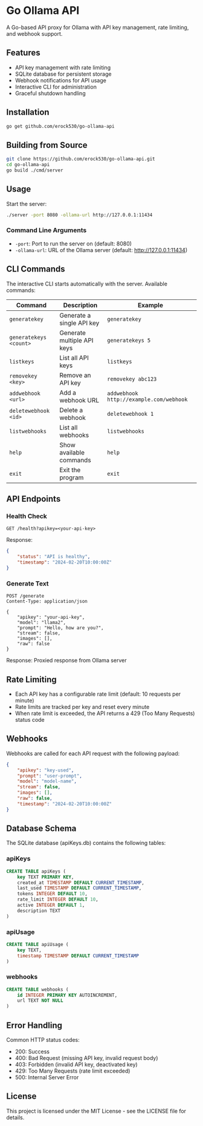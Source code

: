 # Go Ollama API

A Go-based API proxy for Ollama with API key management, rate limiting, and webhook support.

## Features

- API key management with rate limiting
- SQLite database for persistent storage
- Webhook notifications for API usage
- Interactive CLI for administration
- Graceful shutdown handling

## Installation

```bash
go get github.com/erock530/go-ollama-api
```

## Building from Source

```bash
git clone https://github.com/erock530/go-ollama-api.git
cd go-ollama-api
go build ./cmd/server
```

## Usage

Start the server:

```bash
./server -port 8080 -ollama-url http://127.0.0.1:11434
```

### Command Line Arguments

- `-port`: Port to run the server on (default: 8080)
- `-ollama-url`: URL of the Ollama server (default: http://127.0.0.1:11434)

## CLI Commands

The interactive CLI starts automatically with the server. Available commands:

| Command | Description | Example |
|---------|-------------|---------|
| `generatekey` | Generate a single API key | `generatekey` |
| `generatekeys <count>` | Generate multiple API keys | `generatekeys 5` |
| `listkeys` | List all API keys | `listkeys` |
| `removekey <key>` | Remove an API key | `removekey abc123` |
| `addwebhook <url>` | Add a webhook URL | `addwebhook http://example.com/webhook` |
| `deletewebhook <id>` | Delete a webhook | `deletewebhook 1` |
| `listwebhooks` | List all webhooks | `listwebhooks` |
| `help` | Show available commands | `help` |
| `exit` | Exit the program | `exit` |

## API Endpoints

### Health Check

```http
GET /health?apikey=<your-api-key>
```

Response:
```json
{
    "status": "API is healthy",
    "timestamp": "2024-02-20T10:00:00Z"
}
```

### Generate Text

```http
POST /generate
Content-Type: application/json

{
    "apikey": "your-api-key",
    "model": "llama2",
    "prompt": "Hello, how are you?",
    "stream": false,
    "images": [],
    "raw": false
}
```

Response: Proxied response from Ollama server

## Rate Limiting

- Each API key has a configurable rate limit (default: 10 requests per minute)
- Rate limits are tracked per key and reset every minute
- When rate limit is exceeded, the API returns a 429 (Too Many Requests) status code

## Webhooks

Webhooks are called for each API request with the following payload:

```json
{
    "apikey": "key-used",
    "prompt": "user-prompt",
    "model": "model-name",
    "stream": false,
    "images": [],
    "raw": false,
    "timestamp": "2024-02-20T10:00:00Z"
}
```

## Database Schema

The SQLite database (apiKeys.db) contains the following tables:

### apiKeys
```sql
CREATE TABLE apiKeys (
    key TEXT PRIMARY KEY,
    created_at TIMESTAMP DEFAULT CURRENT_TIMESTAMP,
    last_used TIMESTAMP DEFAULT CURRENT_TIMESTAMP,
    tokens INTEGER DEFAULT 10,
    rate_limit INTEGER DEFAULT 10,
    active INTEGER DEFAULT 1,
    description TEXT
)
```

### apiUsage
```sql
CREATE TABLE apiUsage (
    key TEXT,
    timestamp TIMESTAMP DEFAULT CURRENT_TIMESTAMP
)
```

### webhooks
```sql
CREATE TABLE webhooks (
    id INTEGER PRIMARY KEY AUTOINCREMENT,
    url TEXT NOT NULL
)
```

## Error Handling

Common HTTP status codes:

- 200: Success
- 400: Bad Request (missing API key, invalid request body)
- 403: Forbidden (invalid API key, deactivated key)
- 429: Too Many Requests (rate limit exceeded)
- 500: Internal Server Error

## License

This project is licensed under the MIT License - see the LICENSE file for details.
